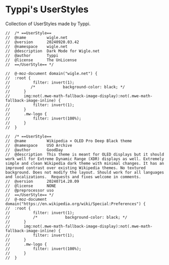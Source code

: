 # Typpi's UserStyles
Collection of UserStyles made by Typpi.

    //  /* ==UserStyle==
    //  @name         wigle.net
    //  @version      20240920.03.42
    //  @namespace    wigle.net
    //  @description  Dark Mode for Wigle.net
    //  @author       Typpi
    //  @license      The UnLicense
    //  ==/UserStyle== */

    //  @-moz-document domain("wigle.net") {
    //  :root {
    //          filter: invert(1);
    //         /*            background-color: black; */
    //      }
    //      img:not(.mwe-math-fallback-image-display):not(.mwe-math-fallback-image-inline) {
    //          filter: invert(1);
    //      }
    //      .mw-logo {
    //          filter: invert(100%);
    //      }
    //  }

    //  /* ==UserStyle==
    //  @name         Wikipedia × OLED Pro Deep Black theme
    //  @namespace    USO Archive
    //  @author       GoodDay
    //  @description  This theme is meant for OLED displays but it should work well for Extreme Dynamic Range (XDR) displays as well. Extremely simple and clean Wikipedia dark theme with minimal changes. It has an improved contrast over existing Wikipedia themes. No textured background. Does not modify the layout. Should work for all languages and localizations.  Requests and fixes welcome in comments.
    //  @version      20240714.20.09
    //  @license      NONE
    //  @preprocessor uso
    //  ==/UserStyle== */
    //  @-moz-document domain("https://en.wikipedia.org/wiki/Special:Preferences") {
    //  :root {
    //          filter: invert(1);
    //          /*            background-color: black; */
    //      }
    //      img:not(.mwe-math-fallback-image-display):not(.mwe-math-fallback-image-inline) {
    //          filter: invert(1);
    //      }
    //      .mw-logo {
    //          filter: invert(100%);
    //      }
    //  }
